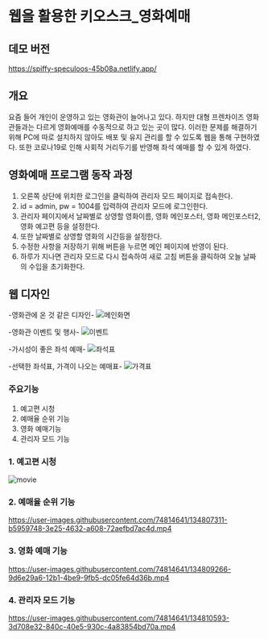 # 웹을 활용한 키오스크_영화예매
## 데모 버전
https://spiffy-speculoos-45b08a.netlify.app/

## 개요
요즘 들어 개인이 운영하고 있는 영화관이 늘어나고 있다. 하지만 대형 프렌차이즈 영화관들과는 다르게 영화예매를 수동적으로 하고 있는 곳이 많다.
이러한 문제를 해결하기 위해 PC에 따로 설치하지 않아도 배포 및 유지 관리를 할 수 있도록 웹을 통해 구현하였다.
또한 코로나19로 인해 사회적 거리두기를 반영해 좌석 예매를 할 수 있게 하였다.

## 영화예매 프로그램 동작 과정
1. 오른쪽 상단에 위치한 로그인을 클릭하여 관리자 모드 페이지로 접속한다.
2. id = admin, pw = 1004를 입력하여 관리자 모드에 로그인한다.
3. 관리자 페이지에서 날짜별로 상영할 영화이름, 영화 메인포스터, 영화 메인포스터2, 영화 예고편 등을 설정한다.
4. 또한 날짜별로 상영할 영화의 시간등을 설정한다.
5. 수정한 사항을 저장하기 위해 버튼을 누르면 메인 페이지에 반영이 된다.
6. 하루가 지나면 관리자 모드로 다시 접속하여 새로 고침 버튼을 클릭하여 오늘 날짜의 수입을 초기화한다.

## 웹 디자인
-영화관에 온 것 같은 디자인-
![메인화면](https://user-images.githubusercontent.com/74814641/134811816-7c40f2a9-6af8-4f2b-a311-da0e30e842a8.JPG)


-영화관 이벤트 및 행사-
![이벤트](https://user-images.githubusercontent.com/74814641/134811917-a6dbf25e-d7ee-41a6-901e-6a9dd0afe3c4.JPG)


-가시성이 좋은 좌석 예매-
![좌석표](https://user-images.githubusercontent.com/74814641/134811988-1a765d4f-4028-4fb8-b1af-3d103e6aea2b.JPG)


-선택한 좌석표, 가격이 나오는 예매표-
![가격표](https://user-images.githubusercontent.com/74814641/134812090-ad23fb21-c05b-42fd-8222-b89ccd6c67be.JPG)

### 주요기능
1. 예고편 시청
2. 예매율 순위 기능
3. 영화 예매기능
4. 관리자 모드 기능

### 1. 예고편 시청
![movie](https://user-images.githubusercontent.com/74814641/134803609-4738d3ed-b293-476f-9442-957fd6c9da5d.gif)


### 2. 예매율 순위 기능
https://user-images.githubusercontent.com/74814641/134807311-b5959748-3e25-4632-a608-72aefbd7ac4d.mp4


### 3. 영화 예매 기능
https://user-images.githubusercontent.com/74814641/134809266-9d6e29a6-12b1-4be9-9fb5-dc05fe64d36b.mp4


### 4. 관리자 모드 기능
https://user-images.githubusercontent.com/74814641/134810593-3d708e32-840c-40e5-930c-4a83854bd70a.mp4
